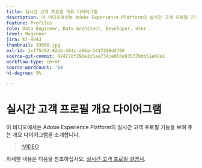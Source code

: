 ```yaml
---
title: 실시간 고객 프로필 개요 다이어그램
description: 이 비디오에서는 Adobe Experience Platform의 실시간 고객 프로필 기능을 보여 주는 개요 다이어그램을 소개합니다.
feature: Profiles
role: Data Engineer, Data Architect, Developer, User
level: Beginner
jira: KT-4943
thumbnail: 33600.jpg
exl-id: 1cff5492-82bb-484c-a96a-3417288d4766
source-git-commit: 42427df298e2c5ae734ce050e935378db51e66a1
workflow-type: tm+mt
source-wordcount: '64'
ht-degree: 9%

---
```


# 실시간 고객 프로필 개요 다이어그램

이 비디오에서는 Adobe Experience Platform의 실시간 고객 프로필 기능을 보여 주는 개요 다이어그램을 소개합니다.

>[!VIDEO](https://video.tv.adobe.com/v/33600?quality=12&learn=on)

자세한 내용은 다음을 참조하십시오. [실시간 고객 프로필 설명서](https://experienceleague.adobe.com/docs/experience-platform/profile/home.html?lang=ko).

